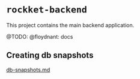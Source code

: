 # `rockket-backend`

This project contains the main backend application.

@TODO: @floydnant: docs

## Creating db snapshots

[db-snapshots.md](../../docs/db-snapshots.md)

